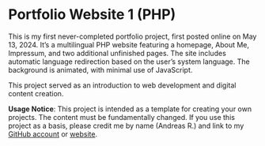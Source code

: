 # Portfolio Website 1 (PHP)

This is my first never-completed portfolio project, first posted online on May 13, 2024. It’s a multilingual PHP website featuring a homepage, About Me, Impressum, and two additional unfinished pages. The site includes automatic language redirection based on the user’s system language. The background is animated, with minimal use of JavaScript.

This project served as an introduction to web development and digital content creation.


**Usage Notice**:
This project is intended as a template for creating your own projects. The content must be fundamentally changed. If you use this project as a basis, please credit me by name (Andreas R.) and link to my [GitHub account](https://github.com/LNMedia) or [website](https://areimann.de).
